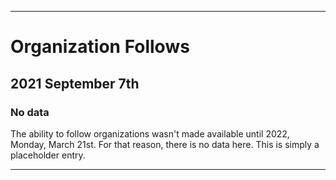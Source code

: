 
***

# Organization Follows

## 2021 September 7th

### No data

The ability to follow organizations wasn't made available until 2022, Monday, March 21st. For that reason, there is no data here. This is simply a placeholder entry.

***
